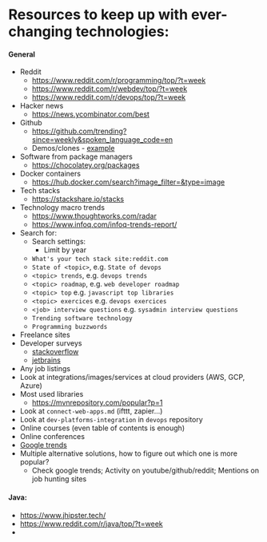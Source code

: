 # Resources to keep up with ever-changing technologies:

#### General
* Reddit
    * https://www.reddit.com/r/programming/top/?t=week
    * https://www.reddit.com/r/webdev/top/?t=week
    * https://www.reddit.com/r/devops/top/?t=week
* Hacker news
    * https://news.ycombinator.com/best
* Github
    * https://github.com/trending?since=weekly&spoken_language_code=en
    * Demos/clones - [example](https://github.com/gothinkster/realworld)
* Software from package managers
    * https://chocolatey.org/packages
* Docker containers
    * https://hub.docker.com/search?image_filter=&type=image
* Tech stacks
    * https://stackshare.io/stacks
* Technology macro trends
    * https://www.thoughtworks.com/radar
    * https://www.infoq.com/infoq-trends-report/
* Search for: 
    * Search settings:
        * Limit by year
    * `What's your tech stack site:reddit.com`
    * `State of <topic>`, e.g. `State of devops`
    * `<topic> trends`, e.g. `devops trends`
    * `<topic> roadmap`, e.g. `web developer roadmap`
    * `<topic> top` e.g. `javascript top libraries`
    * `<topic> exercices` e.g. `devops exercices`
    * `<job> interview questions` e.g. `sysadmin interview questions`
    * `Trending software technology`
    * `Programming buzzwords`
* Freelance sites
* Developer surveys
    * [stackoverflow](https://insights.stackoverflow.com/survey/2020)
    * [jetbrains](https://www.jetbrains.com/lp/devecosystem-2021/)
* Any job listings
* Look at integrations/images/services at cloud providers (AWS, GCP, Azure)
* Most used libraries
    * https://mvnrepository.com/popular?p=1
* Look at `connect-web-apps.md` (ifttt, zapier...)
* Look at `dev-platforms-integration` in `devops` repository
* Online courses (even table of contents is enough)
* Online conferences
* [Google trends](https://trends.google.com/trends/explore?q=%2Fm%2F07sbkfb,%2Fm%2F02p97)
* Multiple alternative solutions, how to figure out which one is more popular?
    * Check google trends; Activity on youtube/github/reddit; Mentions on job hunting sites

#### Java:
* https://www.jhipster.tech/
* https://www.reddit.com/r/java/top/?t=week
* 
